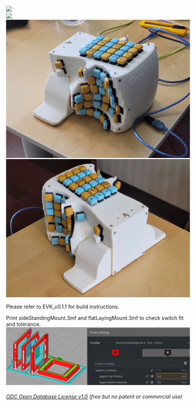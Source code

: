 ![](Case0.jpg)  
![](Case1.jpg)  
![](Keyboard0.jpg) 
![](Keyboard1.jpg)   
  
Please refer to EVK_v0.1.1 for build instructions.    
  
Print sideStandingMount.3mf and flatLayingMount.3mf to check switch fit and tolerance.  
![](SwitchMountLeftRightTop.jpg)

###### [ODC Open Database License v1.0](https://choosealicense.com/appendix/)  (free but no patent or commercial use)
